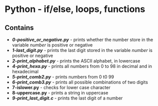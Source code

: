 # Python - if/else, loops, functions
## Contains
- ***0-positive_or_negative.py*** - prints whether the number store in the variable *number* is positive or negative
- ***1-last_digit.py*** - prints the last digit stored in the variable *number* is positive or negative
- ***2-print_alphabet.py*** - prints the ASCII alphabet, in lowercase
- ***4-print_hexa.py*** - prints all numbers from 0 to 98 in decimal and in hexadecimal
- ***5-print_comb2.py*** - prints numbers from 0 t0 99
- ***6-print_comb3.py*** - prints all possible combinations of two digits
- **7-islower.py** - checks for lower case character
- **8-uppercase.py** - prints a string in uppercase
- ***9-print_last_digit.c*** - prints the last digit of a number

